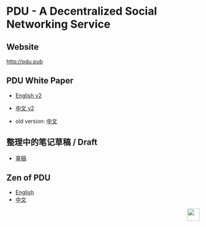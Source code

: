 # PDU - A Decentralized Social Networking Service

## Website
http://pdu.pub

## PDU White Paper
- [English v2](docs/en/WhitePaperV2.md)
- [中文 v2](docs/zh/WhitePaperV2.md) 

- old version: [中文](docs/zh/WhitePaperV1.md)

## 整理中的笔记草稿 / Draft
- [草稿](docs/zh/Draft.md)

## Zen of PDU
- [English](docs/en/Zen.md)
- [中文](docs/zh/Zen.md) 




<a href="https://pdu.pub"><img height="32" align="right" src="https://pdu.pub/assets/img/logo.png"></a>
